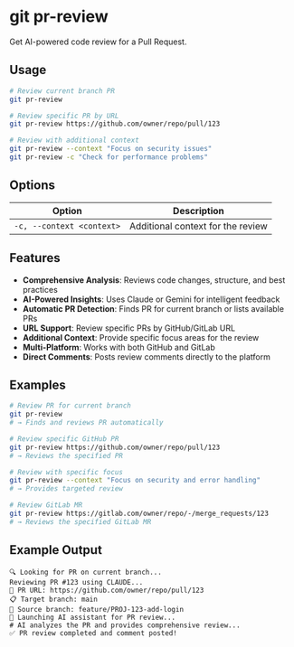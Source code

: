 # git pr-review

Get AI-powered code review for a Pull Request.

## Usage

```bash
# Review current branch PR
git pr-review

# Review specific PR by URL
git pr-review https://github.com/owner/repo/pull/123

# Review with additional context
git pr-review --context "Focus on security issues"
git pr-review -c "Check for performance problems"
```

## Options

| Option                    | Description                       |
| ------------------------- | --------------------------------- |
| `-c, --context <context>` | Additional context for the review |

## Features

- **Comprehensive Analysis**: Reviews code changes, structure, and best practices
- **AI-Powered Insights**: Uses Claude or Gemini for intelligent feedback
- **Automatic PR Detection**: Finds PR for current branch or lists available PRs
- **URL Support**: Review specific PRs by GitHub/GitLab URL
- **Additional Context**: Provide specific focus areas for the review
- **Multi-Platform**: Works with both GitHub and GitLab
- **Direct Comments**: Posts review comments directly to the platform

## Examples

```bash
# Review PR for current branch
git pr-review
# → Finds and reviews PR automatically

# Review specific GitHub PR
git pr-review https://github.com/owner/repo/pull/123
# → Reviews the specified PR

# Review with specific focus
git pr-review --context "Focus on security and error handling"
# → Provides targeted review

# Review GitLab MR
git pr-review https://gitlab.com/owner/repo/-/merge_requests/123
# → Reviews the specified GitLab MR
```

## Example Output

```
🔍 Looking for PR on current branch...
Reviewing PR #123 using CLAUDE...
🔗 PR URL: https://github.com/owner/repo/pull/123
📋 Target branch: main
🌿 Source branch: feature/PROJ-123-add-login
🤖 Launching AI assistant for PR review...
# AI analyzes the PR and provides comprehensive review...
✅ PR review completed and comment posted!
```

